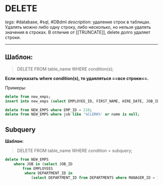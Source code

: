 # DELETE
*tegs:* #database, #sql, #DBdml 
*description:* удаление строк в таблицах. Удалять можно либо одну строку, либо несколько, но нельзя удалять значения в строках. В отличие от [[TRUNCATE]], delete долго удаляет строки.

---

## Шаблон:
>DELETE
FROM table_name
WHERE condition(s);


**Если неуказать where condition(s), то удаяляться ==все строки==.**

Примеры:
```sql
delete from new_emps;
insert into new_emps (select EMPLOYEE_ID, FIRST_NAME, HIRE_DATE, JOB_ID from EMPLOYEES);

delete from NEW_EMPS where EMP_ID = 210;
delete from NEW_EMPS where job like '%CLERK%' or name is null;
```

## Subquery 
**Шаблон:**
>DELETE
FROM table_name
WHERE condition = subquery;


```sql
delete from NEW_EMPS
    where JOB in (select JOB_ID
        from EMPLOYEES
         where DEPARTMENT_ID in
          	(select DEPARTMENT_ID from DEPARTMENTS where MANAGER_ID = 100));
```